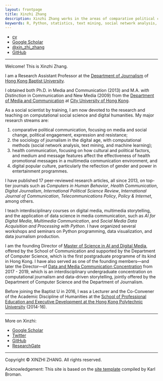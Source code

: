```yaml
---
layout: frontpage
title: Xinzhi Zhang
description: Xinzhi Zhang works in the areas of comparative political communication, media and social change, emerging technologies and the sociology of news, computational social science, and digital humanities.
keywords: R, Python, statistics, text mining, social network analysis, comparative political communication, social movements, social change, digital humanities
---
```


<div class="navbar">
  <div class="navbar-inner">
      <ul class="nav">
          <li><a href="{{ BASE_PATH }}/assets/CV_XinzhiZhang_201901.pdf">cv</a></li>
          <li><a href="https://scholar.google.com/citations?user=iOFeIDIAAAAJ&hl=en">Google Scholar</a></li>          
          <li><a href="https://twitter.com/xin_zhi_zhang">@xin_zhi_zhang</a></li>
          <li><a href="https://github.com/xzzhang2">GitHub</a></li>
      </ul>
  </div>
</div>

---

Welcome! This is Xinzhi Zhang.

I am a Research Assistant Professor at the [Department of Journalism](http://www.jour.hkbu.edu.hk/faculty-member/dr-xinzhi-zhang/) of [Hong Kong Baptist University](http://www.hkbu.edu.hk).

I obtained both Ph.D. in Media and Communication (2013) and M.A. *with Distinction* in Communication and New Media (2009) from the [Department of Media and Communication](http://www6.cityu.edu.hk/com/) at [City University of Hong Kong](www.cityu.edu.hk).

As a social scientist by training, I am now devoted to the research and teaching on computational social science and digital humanities. My major research streams are:

  1. comparative political communication, focusing on media and social change, political engagement, expression and resistance;
  2. the sociology of journalism in the digital age, with computational methods (social network analysis, text mining, and machine learning);
  3. health communication, focusing on how cultural and political factors, and medium and message features affect the effectiveness of health promotional messages in a multimedia communication environment, and
  4. digital popular culture, particularly the reflection of gender and power in entertainment programmes.

I have published 17 peer-reviewed research articles, all since 2013, on top-tier journals such as *Computers in Human Behavior*, *Health Communication*, *Digital Journalism*, *International Political Science Review*, *International Journal of Communication*, *Telecommunications Policy*, *Policy & Internet*, among others.

I teach interdisciplinary courses on digital media, multimedia storytelling, and the application of data science in media communication, such as *AI for Digital Media*, *Multimedia Communication*, and *Social Media Data Acquisition and Processing with Python.* I have organized several workshops and seminars on Python programming, data visualization, and data journalism production.

I am the founding Director of [Master of Science in AI and Digital Media](http://comd.hkbu.edu.hk/masters/en/aidm), offered by the School of Communication and supported by the Department of Computer Science, which is the first postgraduate programme of its kind in Hong Kong. I have also served as one of the founding members—and later the Director—of [Data and Media Communication Concentration](http://bu-dmc.hkbu.edu.hk) from 2017 - 2019, which is an interdisciplinary undergraduate concentration on computational journalism and data-driven storytelling, jointly offered by the Department of Computer Science and the Department of Journalism.

Before joining the Baptist U in 2016, I was a Lecturer and the Co-Convener of the Academic Discipline of Humanities at the [School of Professional Education and Executive Development at the Hong Kong Polytechnic University](https://www.speed-polyu.edu.hk) (2014-16).


---

More on Xinzhi:
 - [Google Scholar](https://scholar.google.com.hk/citations?user=iOFeIDIAAAAJ&hl=en)
 - [Twitter](https://twitter.com/xin_zhi_zhang)
 - [GitHub](https://github.com/xzzhang2)
 - [ResearchGate](https://www.researchgate.net/profile/Xinzhi_Zhang3)

 ---

Copyright © XINZHI ZHANG. All rights reserved.

Acknowledgement: This site is based on the [site template](http://kbroman.org/simple_site/) compiled by Karl Broman.
